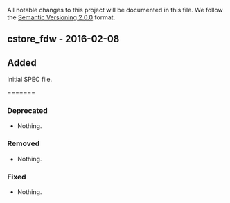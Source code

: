 All notable changes to this project will be documented in this file.
We follow the [Semantic Versioning 2.0.0](http://semver.org/) format.

## cstore_fdw - 2016-02-08

## Added
Initial SPEC file.

=======

### Deprecated
- Nothing.

### Removed
- Nothing.

### Fixed
- Nothing.
